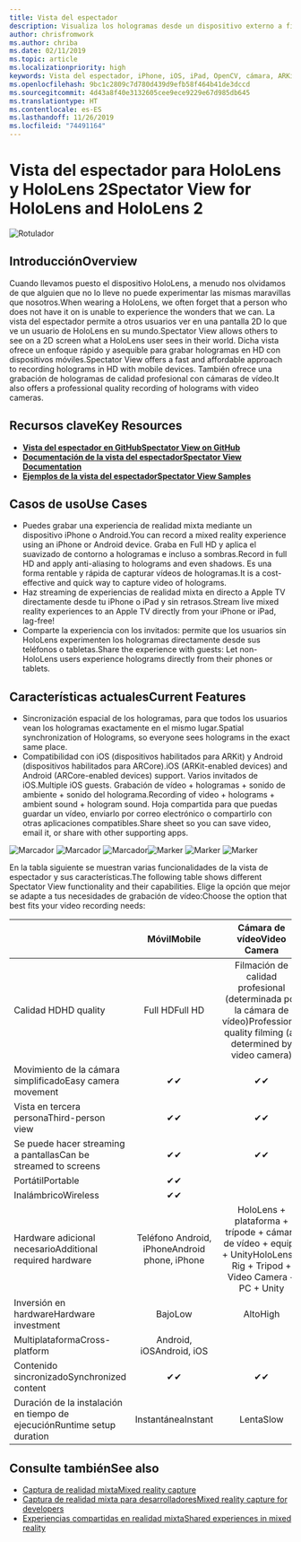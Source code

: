 ```yaml
---
title: Vista del espectador
description: Visualiza los hologramas desde un dispositivo externo a fin de demostrar una experiencia de realidad mixta en una pantalla externa o grabar un vídeo de una experiencia de realidad mixta.
author: chrisfromwork
ms.author: chriba
ms.date: 02/11/2019
ms.topic: article
ms.localizationpriority: high
keywords: Vista del espectador, iPhone, iOS, iPad, OpenCV, cámara, ARKit, HoloLens, realidad mixta, MixedRealityToolkit, demo, grabar
ms.openlocfilehash: 9bc1c2809c7d780d439d9efb58f464b41de3dccd
ms.sourcegitcommit: 4d43a8f40e3132605cee9ece9229e67d985db645
ms.translationtype: HT
ms.contentlocale: es-ES
ms.lasthandoff: 11/26/2019
ms.locfileid: "74491164"
---
```

# <a name="spectator-view-for-hololens-and-hololens-2"></a><span data-ttu-id="0e265-104">Vista del espectador para HoloLens y HoloLens 2</span><span class="sxs-lookup"><span data-stu-id="0e265-104">Spectator View for HoloLens and HoloLens 2</span></span>

![Rotulador](images/SpecViewPhoneHero.jpg)

## <a name="overview"></a><span data-ttu-id="0e265-106">Introducción</span><span class="sxs-lookup"><span data-stu-id="0e265-106">Overview</span></span>

<span data-ttu-id="0e265-107">Cuando llevamos puesto el dispositivo HoloLens, a menudo nos olvidamos de que alguien que no lo lleve no puede experimentar las mismas maravillas que nosotros.</span><span class="sxs-lookup"><span data-stu-id="0e265-107">When wearing a HoloLens, we often forget that a person who does not have it on is unable to experience the wonders that we can.</span></span> <span data-ttu-id="0e265-108">La vista del espectador permite a otros usuarios ver en una pantalla 2D lo que ve un usuario de HoloLens en su mundo.</span><span class="sxs-lookup"><span data-stu-id="0e265-108">Spectator View allows others to see on a 2D screen what a HoloLens user sees in their world.</span></span>
<span data-ttu-id="0e265-109">Dicha vista ofrece un enfoque rápido y asequible para grabar hologramas en HD con dispositivos móviles.</span><span class="sxs-lookup"><span data-stu-id="0e265-109">Spectator View offers a fast and affordable approach to recording holograms in HD with mobile devices.</span></span> <span data-ttu-id="0e265-110">También ofrece una grabación de hologramas de calidad profesional con cámaras de vídeo.</span><span class="sxs-lookup"><span data-stu-id="0e265-110">It also offers a professional quality recording of holograms with video cameras.</span></span>

## <a name="key-resources"></a><span data-ttu-id="0e265-111">Recursos clave</span><span class="sxs-lookup"><span data-stu-id="0e265-111">Key Resources</span></span>

* [<span data-ttu-id="0e265-112">**Vista del espectador en GitHub**</span><span class="sxs-lookup"><span data-stu-id="0e265-112">**Spectator View on GitHub**</span></span>](https://github.com/microsoft/MixedReality-SpectatorView)
* [<span data-ttu-id="0e265-113">**Documentación de la vista del espectador**</span><span class="sxs-lookup"><span data-stu-id="0e265-113">**Spectator View Documentation**</span></span>](https://microsoft.github.io/MixedReality-SpectatorView/README.html)
* [<span data-ttu-id="0e265-114">**Ejemplos de la vista del espectador**</span><span class="sxs-lookup"><span data-stu-id="0e265-114">**Spectator View Samples**</span></span>](https://github.com/microsoft/MixedReality-SpectatorView/tree/master/samples)

## <a name="use-cases"></a><span data-ttu-id="0e265-115">Casos de uso</span><span class="sxs-lookup"><span data-stu-id="0e265-115">Use Cases</span></span>
* <span data-ttu-id="0e265-116">Puedes grabar una experiencia de realidad mixta mediante un dispositivo iPhone o Android.</span><span class="sxs-lookup"><span data-stu-id="0e265-116">You can record a mixed reality experience using an iPhone or Android device.</span></span> <span data-ttu-id="0e265-117">Graba en Full HD y aplica el suavizado de contorno a hologramas e incluso a sombras.</span><span class="sxs-lookup"><span data-stu-id="0e265-117">Record in full HD and apply anti-aliasing to holograms and even shadows.</span></span> <span data-ttu-id="0e265-118">Es una forma rentable y rápida de capturar vídeos de hologramas.</span><span class="sxs-lookup"><span data-stu-id="0e265-118">It is a cost-effective and quick way to capture video of holograms.</span></span>
* <span data-ttu-id="0e265-119">Haz streaming de experiencias de realidad mixta en directo a Apple TV directamente desde tu iPhone o iPad y sin retrasos.</span><span class="sxs-lookup"><span data-stu-id="0e265-119">Stream live mixed reality experiences to an Apple TV directly from your iPhone or iPad, lag-free!</span></span>
* <span data-ttu-id="0e265-120">Comparte la experiencia con los invitados: permite que los usuarios sin HoloLens experimenten los hologramas directamente desde sus teléfonos o tabletas.</span><span class="sxs-lookup"><span data-stu-id="0e265-120">Share the experience with guests: Let non-HoloLens users experience holograms directly from their phones or tablets.</span></span>

## <a name="current-features"></a><span data-ttu-id="0e265-121">Características actuales</span><span class="sxs-lookup"><span data-stu-id="0e265-121">Current Features</span></span>

* <span data-ttu-id="0e265-122">Sincronización espacial de los hologramas, para que todos los usuarios vean los hologramas exactamente en el mismo lugar.</span><span class="sxs-lookup"><span data-stu-id="0e265-122">Spatial synchronization of Holograms, so everyone sees holograms in the exact same place.</span></span>
* <span data-ttu-id="0e265-123">Compatibilidad con iOS (dispositivos habilitados para ARKit) y Android (dispositivos habilitados para ARCore).</span><span class="sxs-lookup"><span data-stu-id="0e265-123">iOS (ARKit-enabled devices) and Android (ARCore-enabled devices) support.</span></span>
<span data-ttu-id="0e265-124">Varios invitados de iOS.</span><span class="sxs-lookup"><span data-stu-id="0e265-124">Multiple iOS guests.</span></span>
<span data-ttu-id="0e265-125">Grabación de vídeo + hologramas + sonido de ambiente + sonido del holograma.</span><span class="sxs-lookup"><span data-stu-id="0e265-125">Recording of video + holograms + ambient sound + hologram sound.</span></span>
<span data-ttu-id="0e265-126">Hoja compartida para que puedas guardar un vídeo, enviarlo por correo electrónico o compartirlo con otras aplicaciones compatibles.</span><span class="sxs-lookup"><span data-stu-id="0e265-126">Share sheet so you can save video, email it, or share with other supporting apps.</span></span>

<span data-ttu-id="0e265-127">![Marcador](images/SpecViewPhoneDemo.jpg)
![Marcador](images/hololensspectatorview-500px.jpg) ![Marcador](images/spectatorview-300px.png)</span><span class="sxs-lookup"><span data-stu-id="0e265-127">![Marker](images/SpecViewPhoneDemo.jpg)
![Marker](images/hololensspectatorview-500px.jpg) ![Marker](images/spectatorview-300px.png)</span></span>

<span data-ttu-id="0e265-128">En la tabla siguiente se muestran varias funcionalidades de la vista de espectador y sus características.</span><span class="sxs-lookup"><span data-stu-id="0e265-128">The following table shows different Spectator View functionality and their capabilities.</span></span> <span data-ttu-id="0e265-129">Elige la opción que mejor se adapte a tus necesidades de grabación de vídeo:</span><span class="sxs-lookup"><span data-stu-id="0e265-129">Choose the option that best fits your video recording needs:</span></span>

|                                      | <span data-ttu-id="0e265-130">Móvil</span><span class="sxs-lookup"><span data-stu-id="0e265-130">Mobile</span></span>                  |                    <span data-ttu-id="0e265-131">Cámara de vídeo</span><span class="sxs-lookup"><span data-stu-id="0e265-131">Video Camera</span></span>              |
|--------------------------------------|:-----------------------:|:-------------------------------------------:|
| <span data-ttu-id="0e265-132">Calidad HD</span><span class="sxs-lookup"><span data-stu-id="0e265-132">HD quality</span></span>                           |         <span data-ttu-id="0e265-133">Full HD</span><span class="sxs-lookup"><span data-stu-id="0e265-133">Full HD</span></span>         |        <span data-ttu-id="0e265-134">Filmación de calidad profesional (determinada por la cámara de vídeo)</span><span class="sxs-lookup"><span data-stu-id="0e265-134">Professional quality filming (as determined by video camera)</span></span>      |
| <span data-ttu-id="0e265-135">Movimiento de la cámara simplificado</span><span class="sxs-lookup"><span data-stu-id="0e265-135">Easy camera movement</span></span>                 |            <span data-ttu-id="0e265-136">✔</span><span class="sxs-lookup"><span data-stu-id="0e265-136">✔</span></span>            |                      <span data-ttu-id="0e265-137">✔</span><span class="sxs-lookup"><span data-stu-id="0e265-137">✔</span></span>                      |
| <span data-ttu-id="0e265-138">Vista en tercera persona</span><span class="sxs-lookup"><span data-stu-id="0e265-138">Third-person view</span></span>                    |            <span data-ttu-id="0e265-139">✔</span><span class="sxs-lookup"><span data-stu-id="0e265-139">✔</span></span>            |                      <span data-ttu-id="0e265-140">✔</span><span class="sxs-lookup"><span data-stu-id="0e265-140">✔</span></span>                      |
| <span data-ttu-id="0e265-141">Se puede hacer streaming a pantallas</span><span class="sxs-lookup"><span data-stu-id="0e265-141">Can be streamed to screens</span></span>           |            <span data-ttu-id="0e265-142">✔</span><span class="sxs-lookup"><span data-stu-id="0e265-142">✔</span></span>            |                      <span data-ttu-id="0e265-143">✔</span><span class="sxs-lookup"><span data-stu-id="0e265-143">✔</span></span>                      |
| <span data-ttu-id="0e265-144">Portátil</span><span class="sxs-lookup"><span data-stu-id="0e265-144">Portable</span></span>                             |            <span data-ttu-id="0e265-145">✔</span><span class="sxs-lookup"><span data-stu-id="0e265-145">✔</span></span>            |                                             |
| <span data-ttu-id="0e265-146">Inalámbrico</span><span class="sxs-lookup"><span data-stu-id="0e265-146">Wireless</span></span>                             |            <span data-ttu-id="0e265-147">✔</span><span class="sxs-lookup"><span data-stu-id="0e265-147">✔</span></span>            |                                             |
| <span data-ttu-id="0e265-148">Hardware adicional necesario</span><span class="sxs-lookup"><span data-stu-id="0e265-148">Additional required hardware</span></span>         |     <span data-ttu-id="0e265-149">Teléfono Android, iPhone</span><span class="sxs-lookup"><span data-stu-id="0e265-149">Android phone, iPhone</span></span>    | <span data-ttu-id="0e265-150">HoloLens + plataforma + trípode + cámara de vídeo + equipo + Unity</span><span class="sxs-lookup"><span data-stu-id="0e265-150">HoloLens + Rig + Tripod + Video Camera + PC + Unity</span></span> |
| <span data-ttu-id="0e265-151">Inversión en hardware</span><span class="sxs-lookup"><span data-stu-id="0e265-151">Hardware investment</span></span>                  |           <span data-ttu-id="0e265-152">Bajo</span><span class="sxs-lookup"><span data-stu-id="0e265-152">Low</span></span>            |                     <span data-ttu-id="0e265-153">Alto</span><span class="sxs-lookup"><span data-stu-id="0e265-153">High</span></span>                    |
| <span data-ttu-id="0e265-154">Multiplataforma</span><span class="sxs-lookup"><span data-stu-id="0e265-154">Cross-platform</span></span>                       |           <span data-ttu-id="0e265-155">Android, iOS</span><span class="sxs-lookup"><span data-stu-id="0e265-155">Android, iOS</span></span>   |                                             |
| <span data-ttu-id="0e265-156">Contenido sincronizado</span><span class="sxs-lookup"><span data-stu-id="0e265-156">Synchronized content</span></span>                 |            <span data-ttu-id="0e265-157">✔</span><span class="sxs-lookup"><span data-stu-id="0e265-157">✔</span></span>            |                      <span data-ttu-id="0e265-158">✔</span><span class="sxs-lookup"><span data-stu-id="0e265-158">✔</span></span>                      |
| <span data-ttu-id="0e265-159">Duración de la instalación en tiempo de ejecución</span><span class="sxs-lookup"><span data-stu-id="0e265-159">Runtime setup duration</span></span>               |         <span data-ttu-id="0e265-160">Instantánea</span><span class="sxs-lookup"><span data-stu-id="0e265-160">Instant</span></span>          |                     <span data-ttu-id="0e265-161">Lenta</span><span class="sxs-lookup"><span data-stu-id="0e265-161">Slow</span></span>                    |
## <a name="see-also"></a><span data-ttu-id="0e265-162">Consulte también</span><span class="sxs-lookup"><span data-stu-id="0e265-162">See also</span></span>

* [<span data-ttu-id="0e265-163">Captura de realidad mixta</span><span class="sxs-lookup"><span data-stu-id="0e265-163">Mixed reality capture</span></span>](mixed-reality-capture.md) 
* [<span data-ttu-id="0e265-164">Captura de realidad mixta para desarrolladores</span><span class="sxs-lookup"><span data-stu-id="0e265-164">Mixed reality capture for developers</span></span>](mixed-reality-capture-for-developers.md)
* [<span data-ttu-id="0e265-165">Experiencias compartidas en realidad mixta</span><span class="sxs-lookup"><span data-stu-id="0e265-165">Shared experiences in mixed reality</span></span>](shared-experiences-in-mixed-reality.md)
